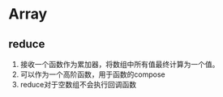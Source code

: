 # Array

## reduce
1. 接收一个函数作为累加器，将数组中所有值最终计算为一个值。
1. 可以作为一个高阶函数，用于函数的compose
1. reduce对于空数组不会执行回调函数
